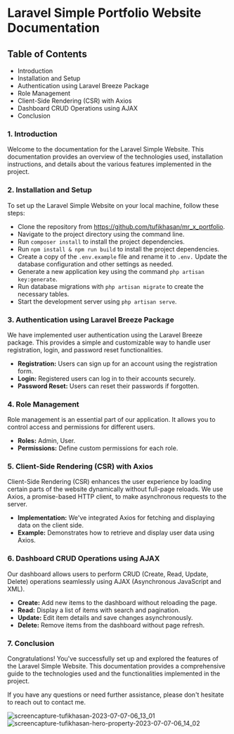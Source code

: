 # Laravel Simple Portfolio Website Documentation

## Table of Contents

-   Introduction
-   Installation and Setup
-   Authentication using Laravel Breeze Package
-   Role Management
-   Client-Side Rendering (CSR) with Axios
-   Dashboard CRUD Operations using AJAX
-   Conclusion

### 1. Introduction

Welcome to the documentation for the Laravel Simple Website. This documentation provides an overview of the technologies used, installation instructions, and details about the various features implemented in the project.

### 2. Installation and Setup

To set up the Laravel Simple Website on your local machine, follow these steps:

-   Clone the repository from https://github.com/tufikhasan/mr_x_portfolio.
-   Navigate to the project directory using the command line.
-   Run `composer install` to install the project dependencies.
-   Run `npm install & npm run build` to install the project dependencies.
-   Create a copy of the `.env.example` file and rename it to `.env.` Update the database configuration and other settings as needed.
-   Generate a new application key using the command `php artisan key:generate`.
-   Run database migrations with `php artisan migrate` to create the necessary tables.
-   Start the development server using `php artisan serve`.

### 3. Authentication using Laravel Breeze Package

We have implemented user authentication using the Laravel Breeze package. This provides a simple and customizable way to handle user registration, login, and password reset functionalities.

-   **Registration:** Users can sign up for an account using the registration form.
-   **Login:** Registered users can log in to their accounts securely.
-   **Password Reset:** Users can reset their passwords if forgotten.

### 4. Role Management

Role management is an essential part of our application. It allows you to control access and permissions for different users.

-   **Roles:** Admin, User.
-   **Permissions:** Define custom permissions for each role.

### 5. Client-Side Rendering (CSR) with Axios

Client-Side Rendering (CSR) enhances the user experience by loading certain parts of the website dynamically without full-page reloads. We use Axios, a promise-based HTTP client, to make asynchronous requests to the server.

-   **Implementation:** We've integrated Axios for fetching and displaying data on the client side.
-   **Example:** Demonstrates how to retrieve and display user data using Axios.

### 6. Dashboard CRUD Operations using AJAX

Our dashboard allows users to perform CRUD (Create, Read, Update, Delete) operations seamlessly using AJAX (Asynchronous JavaScript and XML).

-   **Create:** Add new items to the dashboard without reloading the page.
-   **Read:** Display a list of items with search and pagination.
-   **Update:** Edit item details and save changes asynchronously.
-   **Delete:** Remove items from the dashboard without page refresh.

### 7. Conclusion

Congratulations! You've successfully set up and explored the features of the Laravel Simple Website. This documentation provides a comprehensive guide to the technologies used and the functionalities implemented in the project.

If you have any questions or need further assistance, please don't hesitate to reach out to contact me.

![screencapture-tufikhasan-2023-07-07-06_13_01](https://github.com/tufikhasan/mr_x_portfolio/assets/52672268/fdcfded7-f690-4269-a296-be17c1535e17)
![screencapture-tufikhasan-hero-property-2023-07-07-06_14_02](https://github.com/tufikhasan/mr_x_portfolio/assets/52672268/18e61610-f6f9-49bd-9548-190d5261ce0b)
